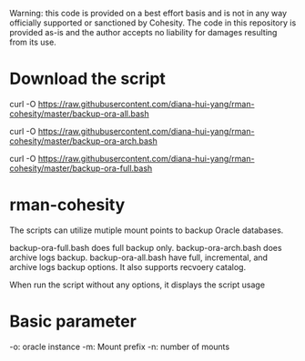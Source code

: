 Warning: this code is provided on a best effort basis and is not in any way officially supported or sanctioned by Cohesity. The code in this repository is provided as-is and the author accepts no liability for damages resulting from its use.

# Download the script
curl -O https://raw.githubusercontent.com/diana-hui-yang/rman-cohesity/master/backup-ora-all.bash

curl -O https://raw.githubusercontent.com/diana-hui-yang/rman-cohesity/master/backup-ora-arch.bash

curl -O https://raw.githubusercontent.com/diana-hui-yang/rman-cohesity/master/backup-ora-full.bash

# rman-cohesity

The scripts can utilize mutiple mount points to backup Oracle databases. 

backup-ora-full.bash does full backup only. 
backup-ora-arch.bash does archive logs backup.
backup-ora-all.bash have full, incremental, and archive logs backup options. It also supports recvoery catalog.

When run the script without any options, it displays the script usage

# Basic parameter
-o: oracle instance
-m: Mount prefix
-n: number of mounts 
